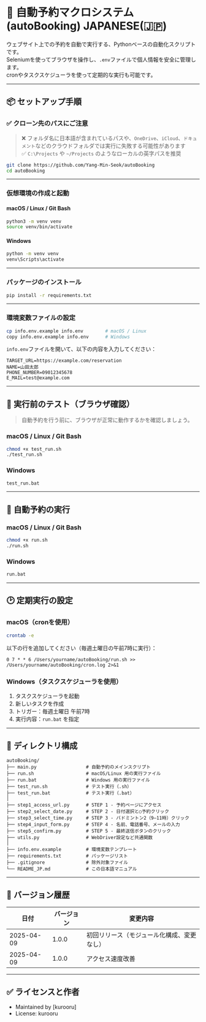 # 📅 自動予約マクロシステム (autoBooking) JAPANESE(🇯🇵)

ウェブサイト上での予約を自動で実行する、Pythonベースの自動化スクリプトです。  
Seleniumを使ってブラウザを操作し、`.env`ファイルで個人情報を安全に管理します。  
cronやタスクスケジューラを使って定期的な実行も可能です。

---

## 📦 セットアップ手順

### ✅ クローン先のパスにご注意

> ❌ フォルダ名に日本語が含まれているパスや、`OneDrive`、`iCloud`、`ドキュメント`などのクラウドフォルダでは実行に失敗する可能性があります  
> ✅ `C:\Projects` や `~/Projects` のようなローカルの英字パスを推奨

```bash
git clone https://github.com/Yang-Min-Seok/autoBooking
cd autoBooking
```

---

### 仮想環境の作成と起動

#### macOS / Linux / Git Bash

```bash
python3 -m venv venv
source venv/bin/activate
```

#### Windows

```cmd
python -m venv venv
venv\Scripts\activate
```

---

### パッケージのインストール

```bash
pip install -r requirements.txt
```

---

### 環境変数ファイルの設定

```bash
cp info.env.example info.env        # macOS / Linux
copy info.env.example info.env      # Windows
```

`info.env`ファイルを開いて、以下の内容を入力してください：

```env
TARGET_URL=https://example.com/reservation
NAME=山田太郎
PHONE_NUMBER=09012345678
E_MAIL=test@example.com
```

---

## 🧪 実行前のテスト（ブラウザ確認）

> 自動予約を行う前に、ブラウザが正常に動作するかを確認しましょう。

### macOS / Linux / Git Bash

```bash
chmod +x test_run.sh
./test_run.sh
```

### Windows

```cmd
test_run.bat
```

---

## 🚀 自動予約の実行

### macOS / Linux / Git Bash

```bash
chmod +x run.sh
./run.sh
```

### Windows

```cmd
run.bat
```

---

## 🕑 定期実行の設定

### macOS（cronを使用）

```bash
crontab -e
```

以下の行を追加してください（毎週土曜日の午前7時に実行）：

```cron
0 7 * * 6 /Users/yourname/autoBooking/run.sh >> /Users/yourname/autoBooking/cron.log 2>&1
```

### Windows（タスクスケジューラを使用）

1. タスクスケジューラを起動  
2. 新しいタスクを作成  
3. トリガー：毎週土曜日 午前7時  
4. 実行内容：`run.bat` を指定

---

## 📁 ディレクトリ構成

```
autoBooking/
├── main.py                  # 自動予約のメインスクリプト
├── run.sh                   # macOS/Linux 用の実行ファイル
├── run.bat                  # Windows 用の実行ファイル
├── test_run.sh              # テスト実行（.sh）
├── test_run.bat             # テスト実行（.bat）
│
├── step1_access_url.py      # STEP 1 - 予約ページにアクセス
├── step2_select_date.py     # STEP 2 - 日付選択と○予約クリック
├── step3_select_time.py     # STEP 3 - バドミントン2（9–11時）クリック
├── step4_input_form.py      # STEP 4 - 名前、電話番号、メールの入力
├── step5_confirm.py         # STEP 5 - 最終送信ボタンのクリック
├── utils.py                 # WebDriver設定など共通関数
│
├── info.env.example         # 環境変数テンプレート
├── requirements.txt         # パッケージリスト
├── .gitignore               # 除外対象ファイル
└── README_JP.md             # この日本語マニュアル
```

---

## 📌 バージョン履歴

| 日付       | バージョン | 変更内容                           |
|------------|------------|------------------------------------|
| 2025-04-09 | 1.0.0      | 初回リリース（モジュール化構成、変更なし） |
| 2025-04-09 | 1.0.0      | アクセス速度改善 |

---

## ✅ ライセンスと作者

- Maintained by [kurooru]  
- License: kurooru